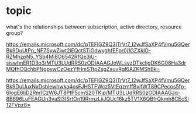# topic

what's the relationships between subscription, active directory, resource group?

https://emails.microsoft.com/dc/pTEFlGZ9Q3ITrVt7_I2wJfSaXP4fVmu5GQerBk9DuUtPn_NF7SywZiwt2iEQctSTiGdwyghfEFpr0j1GZXklO-RZMhzpN5_YSb4Mi8O6542RfQe3jU-siswhnER1D3o3/MTU3LUdRRS0zODIAAAGJoWLsvzDTkcligDK6G08Ha3drMQfhCQchbPNgpywCzOezYfHmSTtpZsgZsuvRgI6AZKMShBk=

https://emails.microsoft.com/dc/pTEFlGZ9Q3ITrVt7_I2wJfSaXP4fVmu5GQerBk9DuUuxNxDsblewhwka4osFJHSTFWcz5VtEqzmffBvjfWT89CPecos5fp-6IogE6IjD2Rm1CzW6JT8PtP5cmS20TKjp/MTU3LUdRRS0zODIAAAGJq-8B696LuFEAGUn3vaSI3ISrtOn19RrmzLiiJQUc16kz5TV1X6QBfrQkmh8CEcSl12FVpz8=
